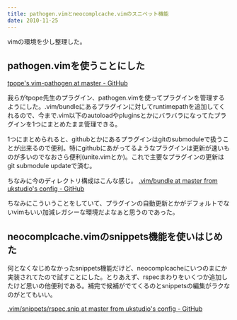 ```yaml
---
title: pathogen.vimとneocomplcache.vimのスニペット機能
date: 2010-11-25
---
```

vimの環境を少し整理した。

<h2>pathogen.vimを使うことにした</h2>
<a href="https://github.com/tpope/vim-pathogen">tpope&apos;s vim-pathogen at master - GitHub</a>

我らがtpope先生のプラグイン、pathogen.vimを使ってプラグインを管理するようにした。.vim/bundleにあるプラグインに対してruntimepathを追加してくれるので、今まで.vim以下のautoloadやpluginsとかにバラバラになってたプラグインを1つにまとめたまま管理できる。

1つにまとめられると、githubとかにあるプラグインはgitのsubmoduleで扱うことが出来るので便利。特にgithubにあがってるようなプラグインは更新が速いものが多いのでなおさら便利(unite.vimとか)。これで主要なプラグインの更新はgit submodule updateで済む。

ちなみに今のディレクトリ構成はこんな感じ。
<a href="https://github.com/ukstudio/config/tree/master/.vim/bundle/">.vim/bundle at master from ukstudio&apos;s config - GitHub</a>

ちなみにこういうことをしていて、プラグインの自動更新とかがデフォルトでないvimもいい加減レガシーな環境だよなぁと思うのであった。

<h2>neocomplcache.vimのsnippets機能を使いはじめた</h2>
何となくなじめなかったsnippets機能だけど、neocomplcacheにいつのまにか実装されてたので試すことにした。とりあえず、rspecまわりをいくつか追加したけど思いの他便利である。補完で候補がでてくるのとsnippetsの編集がラクなのがとてもいい。

<a href="https://github.com/ukstudio/config/blob/master/.vim/snippets/rspec.snip">.vim/snippets/rspec.snip at master from ukstudio&apos;s config - GitHub</a>
